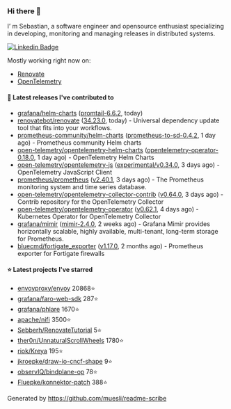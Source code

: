 ### Hi there 👋

I’ m Sebastian, a software engineer and opensource enthusiast specializing in developing, monitoring and managing releases in distributed systems.

[![Linkedin Badge](https://img.shields.io/badge/-LinkedIn-blue?style=flat&logo=Linkedin&logoColor=white&link=https://www.linkedin.com/in/sebastian-poxhofer/)](https://www.linkedin.com/in/sebastian-poxhofer/)

Mostly working right now on:
- [Renovate](https://github.com/renovatebot/renovate)
- [OpenTelemetry](https://github.com/open-telemetry)



#### 🚀 Latest releases I've contributed to

- [grafana/helm-charts](https://github.com/grafana/helm-charts) ([promtail-6.6.2](https://github.com/grafana/helm-charts/releases/tag/promtail-6.6.2), today)
- [renovatebot/renovate](https://github.com/renovatebot/renovate) ([34.23.0](https://github.com/renovatebot/renovate/releases/tag/34.23.0), today) - Universal dependency update tool that fits into your workflows.
- [prometheus-community/helm-charts](https://github.com/prometheus-community/helm-charts) ([prometheus-to-sd-0.4.2](https://github.com/prometheus-community/helm-charts/releases/tag/prometheus-to-sd-0.4.2), 1 day ago) - Prometheus community Helm charts
- [open-telemetry/opentelemetry-helm-charts](https://github.com/open-telemetry/opentelemetry-helm-charts) ([opentelemetry-operator-0.18.0](https://github.com/open-telemetry/opentelemetry-helm-charts/releases/tag/opentelemetry-operator-0.18.0), 1 day ago) - OpenTelemetry Helm Charts
- [open-telemetry/opentelemetry-js](https://github.com/open-telemetry/opentelemetry-js) ([experimental/v0.34.0](https://github.com/open-telemetry/opentelemetry-js/releases/tag/experimental%2Fv0.34.0), 3 days ago) - OpenTelemetry JavaScript Client
- [prometheus/prometheus](https://github.com/prometheus/prometheus) ([v2.40.1](https://github.com/prometheus/prometheus/releases/tag/v2.40.1), 3 days ago) - The Prometheus monitoring system and time series database.
- [open-telemetry/opentelemetry-collector-contrib](https://github.com/open-telemetry/opentelemetry-collector-contrib) ([v0.64.0](https://github.com/open-telemetry/opentelemetry-collector-contrib/releases/tag/v0.64.0), 3 days ago) - Contrib repository for the OpenTelemetry Collector
- [open-telemetry/opentelemetry-operator](https://github.com/open-telemetry/opentelemetry-operator) ([v0.62.1](https://github.com/open-telemetry/opentelemetry-operator/releases/tag/v0.62.1), 4 days ago) - Kubernetes Operator for OpenTelemetry Collector
- [grafana/mimir](https://github.com/grafana/mimir) ([mimir-2.4.0](https://github.com/grafana/mimir/releases/tag/mimir-2.4.0), 2 weeks ago) - Grafana Mimir provides horizontally scalable, highly available, multi-tenant, long-term storage for Prometheus.
- [bluecmd/fortigate_exporter](https://github.com/bluecmd/fortigate_exporter) ([v1.17.0](https://github.com/bluecmd/fortigate_exporter/releases/tag/v1.17.0), 2 months ago) - Prometheus exporter for Fortigate firewalls

#### ⭐ Latest projects I've starred

- [envoyproxy/envoy](https://github.com/envoyproxy/envoy) 20868⭐
- [grafana/faro-web-sdk](https://github.com/grafana/faro-web-sdk) 287⭐
- [grafana/phlare](https://github.com/grafana/phlare) 1670⭐
- [apache/nifi](https://github.com/apache/nifi) 3500⭐
- [Sebberh/RenovateTutorial](https://github.com/Sebberh/RenovateTutorial) 5⭐
- [ther0n/UnnaturalScrollWheels](https://github.com/ther0n/UnnaturalScrollWheels) 1780⭐
- [riok/Kreya](https://github.com/riok/Kreya) 195⭐
- [jkroepke/draw-io-cncf-shape](https://github.com/jkroepke/draw-io-cncf-shape) 9⭐
- [observIQ/bindplane-op](https://github.com/observIQ/bindplane-op) 78⭐
- [Fluepke/konnektor-patch](https://github.com/Fluepke/konnektor-patch) 388⭐



Generated by https://github.com/muesli/readme-scribe
